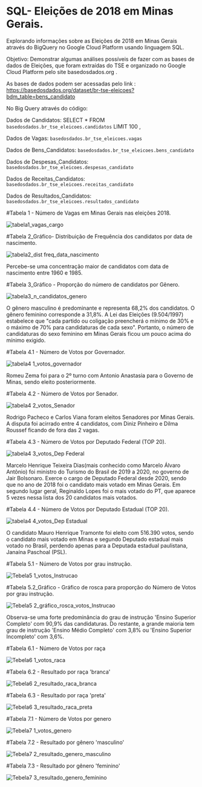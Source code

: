 # SQL- Eleições de 2018 em Minas Gerais.
Explorando informações sobre as Eleições de 2018 em Minas Gerais através do BigQuery no Google Cloud Platform usando linguagem SQL.

Objetivo: Demonstrar algumas análises possíveis de fazer com as bases de dados de Eleições, que foram extraídas do TSE e organizado no Google Cloud Platform pelo site basedosdados.org . 

As bases de dados podem ser acessadas pelo link : https://basedosdados.org/dataset/br-tse-eleicoes?bdm_table=bens_candidato

No Big Query através do código:

Dados de Candidatos: SELECT * FROM `basedosdados.br_tse_eleicoes.candidatos` LIMIT 100 ,

Dados de Vagas: `basedosdados.br_tse_eleicoes.vagas` 

Dados de Bens_Candidatos: `basedosdados.br_tse_eleicoes.bens_candidato` 

Dados de Despesas_Candidatos: `basedosdados.br_tse_eleicoes.despesas_candidato` 

Dados de Receitas_Candidatos: `basedosdados.br_tse_eleicoes.receitas_candidato` 

Dados de Resultados_Candidatos: `basedosdados.br_tse_eleicoes.resultados_candidato` 




#Tabela 1 - Número de Vagas em Minas Gerais nas eleições 2018.

![tabela1_vagas_cargo](https://user-images.githubusercontent.com/89020533/172913214-dfc85de8-cf20-4a73-aa90-f5952661b9e6.png)

#Tabela 2_Gráfico- Distribuição de Frequência dos candidatos por data de nascimento.

![tabela2_dist freq_data_nascimento](https://user-images.githubusercontent.com/89020533/172913755-8e27b9c1-ae24-4759-8020-f586955721c3.png)

Percebe-se uma concentração maior de candidatos com data de nascimento entre 1960 e 1985. 

#Tabela 3_Gráfico - Proporção do número de candidatos por Gênero.

![tabela3_n_candidatos_genero](https://user-images.githubusercontent.com/89020533/172914316-928b33cb-622b-4abc-b53e-7599c34d479a.png)

O gênero masculino é predominante e representa 68,2% dos candidatos. O gênero feminino corresponde a 31,8%. 
A Lei das Eleições (9.504/1997) estabelece que "cada partido ou coligação preencherá o mínimo de 30% e o máximo de 70% para candidaturas de cada sexo". Portanto, o número de candidaturas do sexo feminino em Minas Gerais ficou um pouco acima do mínimo exigido.

#Tabela 4.1 - Número de Votos por Governador.

![tabela4 1_votos_governador](https://user-images.githubusercontent.com/89020533/172915753-8adf9312-b480-4fd6-bbd2-79155ec0c666.png)

Romeu Zema foi para o 2º turno com Antonio Anastasia para o Governo de Minas, sendo eleito posteriormente.

#Tabela 4.2 - Número de Votos por Senador.

![tabela4 2_votos_Senador](https://user-images.githubusercontent.com/89020533/172915870-f8ccee4f-10c8-4c3c-aff9-4563a1f01d56.png)

Rodrigo Pacheco e Carlos Viana foram eleitos Senadores por Minas Gerais. A disputa foi acirrado entre 4 candidatos, com Diniz Pinheiro e Dilma Roussef ficando de fora das 2 vagas. 

#Tabela 4.3 - Número de Votos por Deputado Federal (TOP 20).

![tabela4 3_votos_Dep Federal](https://user-images.githubusercontent.com/89020533/172915940-bb8d5915-7d3b-4de8-a861-17684c7cf075.png)

Marcelo Henrique Teixeira Dias(mais conhecido como Marcelo Álvaro Antônio) foi ministro do Turismo do Brasil de 2019 a 2020, no governo de Jair Bolsonaro. Exerce o cargo de Deputado Federal desde 2020, sendo que no ano de 2018 foi o candidato mais votado em Minas Gerais. 
Em segundo lugar geral, Reginaldo Lopes foi o mais votado do PT, que aparece 5 vezes nessa lista dos 20 candidatos mais votados.

#Tabela 4.4 - Número de Votos por Deputado Estadual (TOP 20).

![tabela4 4_votos_Dep Estadual](https://user-images.githubusercontent.com/89020533/172915985-764e6616-e3b8-4529-8a9b-c66a59a3317a.png)

O candidato Mauro Henrique Tramonte foi eleito com 516.390 votos, sendo o candidato mais votado em Minas e segundo Deputado estadual mais votado no Brasil, perdendo apenas para a Deputada estadual paulistana, Janaína Paschoal (PSL).

#Tabela 5.1 - Número de Votos por grau instrução.

![Tebela5 1_votos_Instrucao](https://user-images.githubusercontent.com/89020533/172916566-753f4285-0bdd-42c8-8028-b6ecc0aacd7b.png)

#Tabela 5.2_Gráfico - Gráfico de rosca para proporção do Número de Votos por grau instrução.

![Tebela5 2_gráfico_rosca_votos_Instrucao](https://user-images.githubusercontent.com/89020533/172916915-ee111e43-6b7e-4568-87aa-df8206cd4a0a.png)

Observa-se uma forte predominância do grau de instrução 'Ensino Superior Completo' com 90,9% das candidaturas. Do restante, a grande maioria tem grau de instrução 'Ensino Médio Completo' com 3,8% ou 'Ensino Superior Incompleto' com 3,6%. 

#Tabela 6.1 - Número de Votos por raça

![Tebela6 1_votos_raca](https://user-images.githubusercontent.com/89020533/172918324-6663691f-380c-48ec-8e9e-c816de262c60.png)

#Tabela 6.2 - Resultado por raça 'branca'

![Tebela6 2_resultado_raca_branca](https://user-images.githubusercontent.com/89020533/172918812-a4a45c58-b6d2-4f93-9d68-a13d357063f5.png)

#Tabela 6.3 - Resultado por raça 'preta'

![Tebela6 3_resultado_raca_preta](https://user-images.githubusercontent.com/89020533/172918919-ba775c4a-4159-4f50-a40b-1b8273bb8a5b.png)

#Tabela 7.1 - Número de Votos por genero

![Tebela7 1_votos_genero](https://user-images.githubusercontent.com/89020533/172918983-8535258a-6078-463a-8b4e-0ad5373e32b9.png)

#Tabela 7.2 - Resultado por gênero 'masculino'

![Tebela7 2_resultado_genero_masculino](https://user-images.githubusercontent.com/89020533/172919030-273f88ea-b778-40ad-b2a3-e1f0c6e80ce5.png)

#Tabela 7.3 - Resultado por gênero 'feminino'

![Tebela7 3_resultado_genero_feminino](https://user-images.githubusercontent.com/89020533/172919065-99a932d8-3cbf-4377-8b0e-26100b3abae3.png)




